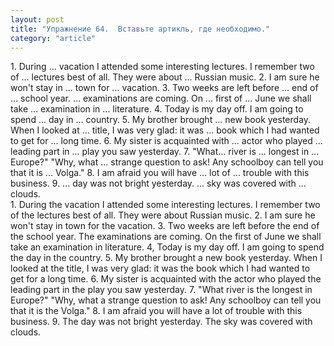 ```yaml
---
layout: post
title: "Упражнение 64.  Вставьте артикль, где необходимо."
category: "article"
---
```

<section class="question">
1. During ... vacation I attended some interesting lectures. I remember two of ... lectures best of all. They were about ... Russian music. 2. I am sure he won't stay in ... town for ... vacation. 3. Two weeks are left before ... end of ... school year. ... examinations are coming. On ... first of ... June we shall take ... examination in ... literature. 4. Today is my day off. I am going to spend ... day in ... country. 5. My brother brought ... new book yesterday. When I looked at ... title, I was very glad: it was ... book which I had wanted to get for ... long time. 6. My sister is acquainted with ... actor who played ... leading part in ... play you saw yesterday.
7. "What... river is ... longest in ... Europe?" "Why, what ... strange question to ask! Any schoolboy can tell you that it is ... Volga." 8. I am afraid you will have ... lot of ... trouble with this business. 9. ... day was not bright yesterday. ... sky was covered with ... clouds.
</section>

<section class="answer">
1. During the vacation I attended some interesting lectures. I remember two of the lectures best of all. They were about Russian music. 2. I am sure he won't stay in town for the vacation. 3. Two weeks are left before the end of the school year. The examinations are coming. On the first of June we shall take an examination in literature. 4, Today is my day off. I am going to spend the day in the country. 5. My brother brought a new book yesterday. When I looked at the title, I was very glad: it was the book which I had wanted to get for a long time. 6. My sister is acquainted with the actor who played the leading part in the play you saw yesterday. 7. "What river is the longest in Europe?" "Why, what a strange question to ask! Any schoolboy can tell you that it is the Volga." 8. I am afraid you will have a lot of trouble with this business. 9. The day was not bright yesterday. The sky was covered with clouds.
</section>
